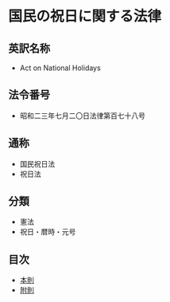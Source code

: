 # 国民の祝日に関する法律

## 英訳名称

- Act on National Holidays

## 法令番号

- 昭和二三年七月二〇日法律第百七十八号

## 通称

- 国民祝日法
- 祝日法

## 分類

- 憲法
- 祝日・暦時・元号

## 目次

- [本則](/example1/article.md#%E5%9B%BD%E6%B0%91%E3%81%AE%E7%A5%9D%E6%97%A5%E3%81%AB%E9%96%A2%E3%81%99%E3%82%8B%E6%B3%95%E5%BE%8B)
- [附則](/example1/supplementary_provision.md#%E9%99%84%E5%89%87%E6%98%AD%E5%92%8C%E4%BA%8C%E4%B8%89%E5%B9%B4%E4%B8%83%E6%9C%88%E4%BA%8C%E3%80%87%E6%97%A5%E6%B3%95%E5%BE%8B%E7%AC%AC%E7%99%BE%E4%B8%83%E5%8D%81%E5%85%AB%E5%8F%B7)
